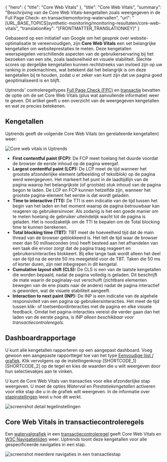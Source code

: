 {
  "hero": {
    "title": "Core Web Vitals"
  },
  "title": "Core Web Vitals",
  "summary": "Beschrijving van de Core Web Vitals-kengetallen zoals weergegeven in de Full Page Check- en transactiemonitoring-watervallen",
  "url": "[URL_BASE_TOPICS]synthetic-monitoring/monitoring-resultaten/core-web-vitals",
  "translationKey": "[FRONTMATTER_TRANSLATIONKEY]"
}

Gebaseerd op een initiatief van Google om het gesprek over website-optimalisatie te vereenvoudigen, zijn **Core Web Vitals** een set belangrijke kengetallen om websiteprestaties te meten. Deze kengetallen weerspiegelen verschillende aspecten van de gebruikerservaring bij het bezoeken van een site, zoals laadsnelheid en visuele stabiliteit. Slechte scores op dergelijke kengetallen kunnen rechtstreeks van invloed zijn op uw ranking in zoekmachines, wat betekent dat het belangrijk is om deze kengetallen bij te houden, zodat u er zeker van kunt zijn dat uw pagina goed geoptimaliseerd is en blijft. 

Uptrends' controleregeltypes [Full Page Check (FPC)]([LINK_URL_1]) en [transactie]([LINK_URL_2]) bevatten de optie om de set Core Web Vitals (plus wat aanvullende informatie) weer te geven. Dit artikel geeft u een overzicht van de weergegeven kengetallen en wat ze precies betekenen. 

## Kengetallen

Uptrends geeft de volgende Core Web Vitals (en gerelateerde kengetallen) weer:

![Core web vitals in Uptrends]([LINK_URL_3])

- **First contentful paint (FCP):** De FCP meet hoelang het duurde voordat de browser de eerste inhoud op de pagina weergaf.
- **Largest contentful paint (LCP):** De LCP meet de tijd wanneer het grootste afzonderlijke element (afbeelding of tekstblok) op de pagina werd weergegeven. Het markeert het punt in de laadtijdlijn van de pagina waarop het belangrijkste (of grootste) stuk inhoud van de pagina begon te laden. De LCP en FCP kunnen hetzelfde zijn, wanneer het grootste pagina-element het eerste is dat wordt geladen.
- **Time to interactive (TTI):** De TTI is een indicatie van de tijd tussen het begin van het laden en het moment waarop de pagina betrouwbaar kan reageren op gebruikersinvoer. Als zodanig is het een goede manier om te meten hoelang de gebruiker uiteindelijk wacht tot de pagina is geladen. Het is noodzakelijk om de TTI te bepalen om de Total blocking time te kunnen berekenen. 
- **Total blocking time (TBT):** TBT meet de hoeveelheid tijd dat de main thread van de browser geblokkeerd is. Het telt de tijd waar de browser meer dan 50 milliseconden (ms) heeft besteed aan het afhandelen van een taak die ervoor zorgt dat de pagina traag reageert en gebruikersinteracties blokkeert. Bij elke lange taak wordt alleen het deel van de tijd na de eerste 50 ms meegeteld voor de TBT. Taken die 50 ms of korter duren, zijn niet inbegrepen in dit kengetal.
- **Cumulative layout shift (CLS):** De CLS is een van de laatste kengetallen die worden bepaald, nadat de pagina volledig is geladen. Dit beschrijft de mate waarin de paginalay-out verschuift (zichtbare elementen bewegen van de ene plaats naar de andere) nadat de pagina interactief is geworden, wat de visuele stabiliteit aangeeft.  
- **Interaction to next paint (INP):** De INP is een indicatie van de algehele responsiviteit van een pagina op gebruikersinteracties. Het meet de tijd tussen klik- of toetsenbordinteracties met de pagina en elke visuele feedback. Omdat het pagina-interacties vereist die verder gaan dan het laden van de eerste pagina, is INP *alleen beschikbaar voor transactiecontroleregels*.


## Dashboardrapportage

U kunt alle kengetallen rapporteren op een aangepast dashboard. Voeg gewoon een aangepaste rapporttegel toe van het type [Eenvoudige lijst / grafiek]([LINK_URL_4]). Klik vervolgens op de instellingenknop [SHORTCODE_1] [SHORTCODE_2] op de tegel en kies de waarden die u wilt weergeven door hun selectievakjes aan te vinken.

U kunt de Core Web Vitals van transacties voor elke afzonderlijke stap weergeven. U moet de opties *Waterval* en *Prestatiekengetallen* activeren voor elke stap die u in de grafiek wilt weergeven. In de informatie over [stapinstellingen]([LINK_URL_5]) leest u hoe dit werkt.

![screenshot detail tegelinstellingen]([LINK_URL_6])

## Core Web Vitals in transactiecontroleregels

Een [watervalgrafiek]([LINK_URL_7]) in een [transactiecontroleregel]([LINK_URL_8]) geeft Core Web Vitals en [W3C Navigatietijden]([LINK_URL_9]) weer. Uptrends toont deze kengetallen voor alle gespecificeerde navigaties in een stap. 

![screenshot meerdere navigaties in een transactiestap]([LINK_URL_10])